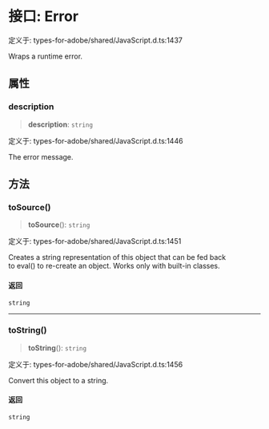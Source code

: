 # 接口: Error

定义于: types-for-adobe/shared/JavaScript.d.ts:1437

Wraps a runtime error.

## 属性

### description

> **description**: `string`

定义于: types-for-adobe/shared/JavaScript.d.ts:1446

The error message.

## 方法

### toSource()

> **toSource**(): `string`

定义于: types-for-adobe/shared/JavaScript.d.ts:1451

Creates a string representation of this object that can be fed back to eval() to re-create an object. Works only with built-in classes.

#### 返回

`string`

***

### toString()

> **toString**(): `string`

定义于: types-for-adobe/shared/JavaScript.d.ts:1456

Convert this object to a string.

#### 返回

`string`
